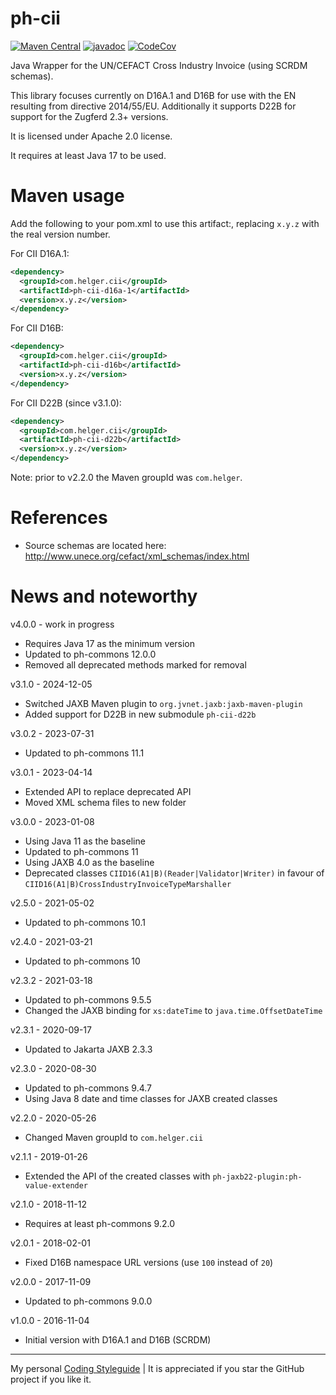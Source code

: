 # ph-cii

[![Maven Central](https://maven-badges.herokuapp.com/maven-central/com.helger.cii/ph-cii-parent-pom/badge.svg)](https://maven-badges.herokuapp.com/maven-central/com.helger.cii/ph-cii-parent-pom) 
[![javadoc](https://javadoc.io/badge2/com.helger.cii/ph-cii-parent-pom/javadoc.svg)](https://javadoc.io/doc/com.helger.cii/ph-cii-parent-pom)
[![CodeCov](https://codecov.io/gh/phax/ph-cii/branch/master/graph/badge.svg)](https://codecov.io/gh/phax/ph-cii)

Java Wrapper for the UN/CEFACT Cross Industry Invoice (using SCRDM schemas).

This library focuses currently on D16A.1 and D16B for use with the EN resulting from directive 2014/55/EU.
Additionally it supports D22B for support for the Zugferd 2.3+ versions.

It is licensed under Apache 2.0 license.

It requires at least Java 17 to be used.

# Maven usage

Add the following to your pom.xml to use this artifact:, replacing `x.y.z` with the real version number.

For CII D16A.1:

```xml
<dependency>
  <groupId>com.helger.cii</groupId>
  <artifactId>ph-cii-d16a-1</artifactId>
  <version>x.y.z</version>
</dependency>
```

For CII D16B:

```xml
<dependency>
  <groupId>com.helger.cii</groupId>
  <artifactId>ph-cii-d16b</artifactId>
  <version>x.y.z</version>
</dependency>
```

For CII D22B (since v3.1.0):

```xml
<dependency>
  <groupId>com.helger.cii</groupId>
  <artifactId>ph-cii-d22b</artifactId>
  <version>x.y.z</version>
</dependency>
```

Note: prior to v2.2.0 the Maven groupId was `com.helger`.

# References

* Source schemas are located here: http://www.unece.org/cefact/xml_schemas/index.html

# News and noteworthy

v4.0.0 - work in progress
* Requires Java 17 as the minimum version
* Updated to ph-commons 12.0.0
* Removed all deprecated methods marked for removal

v3.1.0 - 2024-12-05
* Switched JAXB Maven plugin to `org.jvnet.jaxb:jaxb-maven-plugin`
* Added support for D22B in new submodule `ph-cii-d22b`

v3.0.2 - 2023-07-31
* Updated to ph-commons 11.1

v3.0.1 - 2023-04-14
* Extended API to replace deprecated API
* Moved XML schema files to new folder

v3.0.0 - 2023-01-08
* Using Java 11 as the baseline
* Updated to ph-commons 11
* Using JAXB 4.0 as the baseline
* Deprecated classes `CIID16(A1|B)(Reader|Validator|Writer)` in favour of `CIID16(A1|B)CrossIndustryInvoiceTypeMarshaller`

v2.5.0 - 2021-05-02
* Updated to ph-commons 10.1

v2.4.0 - 2021-03-21
* Updated to ph-commons 10

v2.3.2 - 2021-03-18
* Updated to ph-commons 9.5.5
* Changed the JAXB binding for `xs:dateTime` to `java.time.OffsetDateTime`

v2.3.1 - 2020-09-17
* Updated to Jakarta JAXB 2.3.3

v2.3.0 - 2020-08-30
* Updated to ph-commons 9.4.7
* Using Java 8 date and time classes for JAXB created classes

v2.2.0 - 2020-05-26
* Changed Maven groupId to `com.helger.cii`

v2.1.1 - 2019-01-26
* Extended the API of the created classes with `ph-jaxb22-plugin:ph-value-extender`

v2.1.0 - 2018-11-12
* Requires at least ph-commons 9.2.0

v2.0.1 - 2018-02-01
* Fixed D16B namespace URL versions (use `100` instead of `20`)

v2.0.0 - 2017-11-09
* Updated to ph-commons 9.0.0

v1.0.0 - 2016-11-04
* Initial version with D16A.1 and D16B (SCRDM)

---

My personal [Coding Styleguide](https://github.com/phax/meta/blob/master/CodingStyleguide.md) |
It is appreciated if you star the GitHub project if you like it.